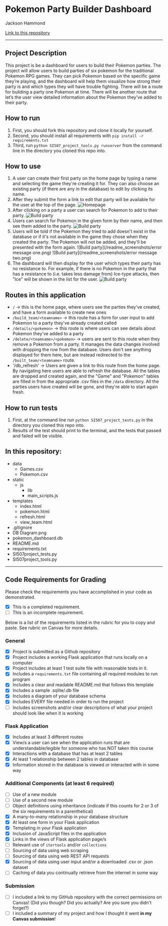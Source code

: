 # Pokemon Party Builder Dashboard

Jackson Hammond

[Link to this repository](https://github.com/jbhammon/si507_final_project)

---

## Project Description

This project is be a dashboard for users to build their Pokemon parties. The project will allow users to build parties of six pokemon for the traditional Pokemon RPG games. They can pick Pokemon based on the specific game they’re playing, and the dashboard will help them visualize how strong their party is and which types they will have trouble fighting. There will be a route for building a party one Pokemon at time. There will be another route that let’s the user view detailed information about the Pokemon they’ve added to their party.  

## How to run

1. First, you should fork this repository and clone it locally for yourself.
2. Second, you should install all requirements with `pip install -r requirements.txt`
3. Third, run `python SI507_project_tools.py runserver` from the command line in the directory you cloned this repo into.

## How to use

1. A user can create their first party on the home page by typing a name and selecting the game they're creating it for. They can also choose an existing party (if there are any in the database) to edit by clicking its name.
2. After they submit the form a link to edit that party will be available for the user at the top of the page.
![Homepage](/readme_screenshots/homepage.png)
3. After clicking on a party a user can search for Pokemon to add to their party.
![Build party](/readme_screenshots/build_party_empty.png)
4. Users can search for Pokemon in the given form by their name, and then see them added to the party.
![Build party](/readme_screenshots/build_party.png)
5. Users will be told if the Pokemon they tried to add doesn't exist in the database or if it's not available in the game they chose when they created the party. The Pokemon will not be added, and they'll be presented with the form again.
![Build party](/readme_screenshots/error message one.png)
![Build party](/readme_screenshots/error message two.png)
5. The dashboard will then display for the user which types their party has no resistance to. For example, if there is no Pokemon in the party that has a resistance to (i.e. takes less damage from) Ice-type attacks, then "Ice" will be shown in the list for the user.
![Build party](/readme_screenshots/build_party_full.png)

## Routes in this application
- `/` -> this is the home page, where users see the parties they've created, and have a form available to create new ones
- `/build_team/<teamname>` -> this route has a form for user input to add Pokemon to a party they've already created called <teamname>
- `/details/<pokemon>` -> this route is where users can see details about Pokemon they've added to a party
- `/delete/<teamname>/<pokemon>` -> users are sent to this route when they remove a Pokemon from a party. It manages the data changes involved with dropping the row from the database. Users don't see anything displayed for them here, but are instead redirected to the `/built_team/<teamname>` route.
- '/db_refresh' -> Users are given a link to this route from the home page. By navigating here users are able to refresh the database. All the tables are dropped and created again, and the "Game" and "Pokemon" tables are filled in from the appropriate .csv files in the `/data` directory. All the parties users have created will be gone, and they're able to start again fresh.

## How to run tests
1. First, at the command line run `python SI507_project_tests.py` in the directory you cloned this repo into.
2. Results of the test should print to the terminal, and the tests that passed and failed will be visible.

## In this repository:
- data
  - Games.csv
  - Pokemon.csv
- static
  - js
    - lib
    - main_scripts.js
- templates
  - index.html
  - pokemon.html
  - refresh.html
  - view_team.html
- .gitignore
- DB Diagram.png
- pokemon_dashboard.db
- README.md
- requirements.txt
- SI507project_tests.py
- SI507project_tools.py

---
## Code Requirements for Grading
Please check the requirements you have accomplished in your code as demonstrated.
- [x] This is a completed requirement.
- [ ] This is an incomplete requirement.

Below is a list of the requirements listed in the rubric for you to copy and paste.  See rubric on Canvas for more details.

### General
- [x] Project is submitted as a Github repository
- [x] Project includes a working Flask application that runs locally on a computer
- [x] Project includes at least 1 test suite file with reasonable tests in it.
- [x] Includes a `requirements.txt` file containing all required modules to run program
- [x] Includes a clear and readable README.md that follows this template
- [x] Includes a sample .sqlite/.db file
- [x] Includes a diagram of your database schema
- [x] Includes EVERY file needed in order to run the project
- [ ] Includes screenshots and/or clear descriptions of what your project should look like when it is working

### Flask Application
- [x] Includes at least 3 different routes
- [x] View/s a user can see when the application runs that are understandable/legible for someone who has NOT taken this course
- [x] Interactions with a database that has at least 2 tables
- [x] At least 1 relationship between 2 tables in database
- [x] Information stored in the database is viewed or interacted with in some way

### Additional Components (at least 6 required)
- [ ] Use of a new module
- [ ] Use of a second new module
- [ ] Object definitions using inheritance (indicate if this counts for 2 or 3 of the six requirements in a parenthetical)
- [x] A many-to-many relationship in your database structure
- [x] At least one form in your Flask application
- [x] Templating in your Flask application
- [x] Inclusion of JavaScript files in the application
- [x] Links in the views of Flask application page/s
- [ ] Relevant use of `itertools` and/or `collections`
- [ ] Sourcing of data using web scraping
- [ ] Sourcing of data using web REST API requests
- [x] Sourcing of data using user input and/or a downloaded .csv or .json dataset
- [ ] Caching of data you continually retrieve from the internet in some way

### Submission
- [ ] I included a link to my GitHub repository with the correct permissions on Canvas! (Did you though? Did you actually? Are you sure you didn't forget?)
- [ ] I included a summary of my project and how I thought it went **in my Canvas submission**!
